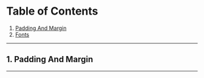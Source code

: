# Table of Contents
1. [Padding And Margin](#padding)
2. [Fonts](#fonts)

<hr/>

## 1. Padding And Margin<a name="padding"></a>

[](./Output/PaddingMargin.jpg)

<hr/>
